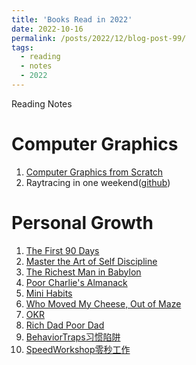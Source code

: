 ```yaml
---
title: 'Books Read in 2022'
date: 2022-10-16
permalink: /posts/2022/12/blog-post-99/
tags:
  - reading 
  - notes 
  - 2022 
---
```


Reading Notes 

Computer Graphics
======
1. [Computer Graphics from Scratch](https://leimingyu.github.io/files/readings/2022/ReadingNote-ComputerGraphicsFromScratch-v1.pdf)
2. Raytracing in one weekend([github](https://github.com/leimingyu/rayTracyingInWeekend))

Personal Growth
======
1. [The First 90 Days ](https://leimingyu.github.io/files/readings/2022/the-first-90-days.pdf)
2. [Master the Art of Self Discipline](https://leimingyu.github.io/files/readings/2022/MasterTheArtofSelfDiscipline-BrianTracy.pdf)
3. [The Richest Man in Babylon](https://leimingyu.github.io/files/readings/2022/audiobooks-TheRichestManInBabylon.pdf)
4. [Poor Charlie's Almanack](https://leimingyu.github.io/files/readings/2022/audiobooks-PoorCharlieAlmanack.pdf)
5. [Mini Habits](https://leimingyu.github.io/files/readings/2022/audiobooks-MiniHabits.pdf)
6. [Who Moved My Cheese, Out of Maze](https://leimingyu.github.io/files/readings/2022/audiobooks-whoMovedMyCheese.pdf)
7. [OKR](https://leimingyu.github.io/files/readings/2022/audiobooks-OKR.pdf)
8. [Rich Dad Poor Dad](https://leimingyu.github.io/files/readings/2022/audiobooks-richDadpoorDad.pdf)
9. [BehaviorTraps习惯陷阱](https://leimingyu.github.io/files/readings/2022/audiobooks-BehaviorTraps习惯陷阱.pdf)
10. [SpeedWorkshop零秒工作](https://leimingyu.github.io/files/readings/2022/audiobooks-SpeedWorkshop_Yuji_Akaba.pdf)

